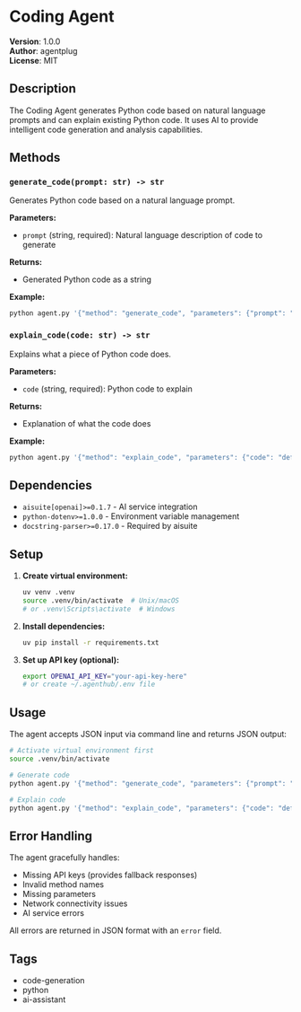 # Coding Agent

**Version**: 1.0.0  
**Author**: agentplug  
**License**: MIT  

## Description

The Coding Agent generates Python code based on natural language prompts and can explain existing Python code. It uses AI to provide intelligent code generation and analysis capabilities.

## Methods

### `generate_code(prompt: str) -> str`

Generates Python code based on a natural language prompt.

**Parameters:**
- `prompt` (string, required): Natural language description of code to generate

**Returns:**
- Generated Python code as a string

**Example:**
```bash
python agent.py '{"method": "generate_code", "parameters": {"prompt": "Create a function that adds two numbers"}}'
```

### `explain_code(code: str) -> str`

Explains what a piece of Python code does.

**Parameters:**
- `code` (string, required): Python code to explain

**Returns:**
- Explanation of what the code does

**Example:**
```bash
python agent.py '{"method": "explain_code", "parameters": {"code": "def add_numbers(a, b): return a + b"}}'
```

## Dependencies

- `aisuite[openai]>=0.1.7` - AI service integration
- `python-dotenv>=1.0.0` - Environment variable management
- `docstring-parser>=0.17.0` - Required by aisuite

## Setup

1. **Create virtual environment:**
   ```bash
   uv venv .venv
   source .venv/bin/activate  # Unix/macOS
   # or .venv\Scripts\activate  # Windows
   ```

2. **Install dependencies:**
   ```bash
   uv pip install -r requirements.txt
   ```

3. **Set up API key (optional):**
   ```bash
   export OPENAI_API_KEY="your-api-key-here"
   # or create ~/.agenthub/.env file
   ```

## Usage

The agent accepts JSON input via command line and returns JSON output:

```bash
# Activate virtual environment first
source .venv/bin/activate

# Generate code
python agent.py '{"method": "generate_code", "parameters": {"prompt": "Create a function that calculates factorial"}}'

# Explain code
python agent.py '{"method": "explain_code", "parameters": {"code": "def factorial(n): return 1 if n <= 1 else n * factorial(n-1)"}}'
```

## Error Handling

The agent gracefully handles:
- Missing API keys (provides fallback responses)
- Invalid method names
- Missing parameters
- Network connectivity issues
- AI service errors

All errors are returned in JSON format with an `error` field.

## Tags

- code-generation
- python
- ai-assistant
